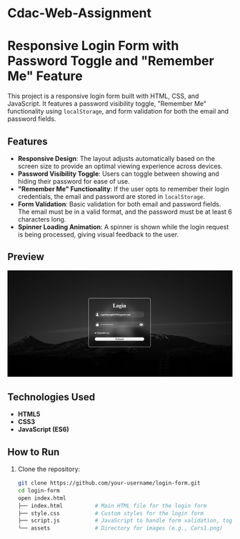 # Cdac-Web-Assignment

# Responsive Login Form with Password Toggle and "Remember Me" Feature

This project is a responsive login form built with HTML, CSS, and JavaScript. It features a password visibility toggle, "Remember Me" functionality using `localStorage`, and form validation for both the email and password fields.

## Features

- **Responsive Design**: The layout adjusts automatically based on the screen size to provide an optimal viewing experience across devices.
- **Password Visibility Toggle**: Users can toggle between showing and hiding their password for ease of use.
- **"Remember Me" Functionality**: If the user opts to remember their login credentials, the email and password are stored in `localStorage`.
- **Form Validation**: Basic validation for both email and password fields. The email must be in a valid format, and the password must be at least 6 characters long.
- **Spinner Loading Animation**: A spinner is shown while the login request is being processed, giving visual feedback to the user.

## Preview

![Login Form Preview](assets/Preview.png)

## Technologies Used

- **HTML5**
- **CSS3**
- **JavaScript (ES6)**

## How to Run

1. Clone the repository:
   ```bash
   git clone https://github.com/your-username/login-form.git
   cd login-form
   open index.html
   ├── index.html          # Main HTML file for the login form
   ├── style.css           # Custom styles for the login form
   ├── script.js           # JavaScript to handle form validation, toggling password visibility, and "Remember Me" feature
   └── assets              # Directory for images (e.g., Cars1.png)

